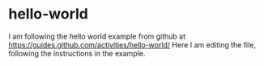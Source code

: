 # hello-world
I am following the hello world example from github at https://guides.github.com/activities/hello-world/
Here I am editing the file, following the instructions in the example.
